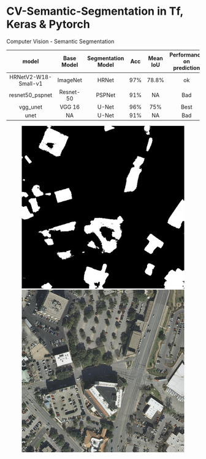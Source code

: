 # CV-Semantic-Segmentation in Tf, Keras & Pytorch   
Computer Vision - Semantic Segmentation


| model                | Base Model    | Segmentation Model | Acc  | Mean IoU | Performance on prediction |   
| :--:                 | :--:          | :--:               | :--: | :--:     | :--:   |  
| HRNetV2-W18-Small-v1 | ImageNet      | HRNet              | 97%  | 78.8%    | ok     | 
| resnet50_pspnet      | Resnet-50     | PSPNet             | 91%  | NA       | Bad    | 
| vgg_unet             | VGG 16        | U-Net              | 96%  | 75%      | Best   | 
| unet                 | NA            | U-Net              | 91%  | NA       | Bad    | 


<figure class="half">
    <img src="https://github.com/ccalvin97/CV-Semantic-Segmentation/blob/master/Picture/austin16_20_.png">
    <img src="https://github.com/ccalvin97/CV-Semantic-Segmentation/blob/master/Picture/austin16_20_1.png">
</figure>
